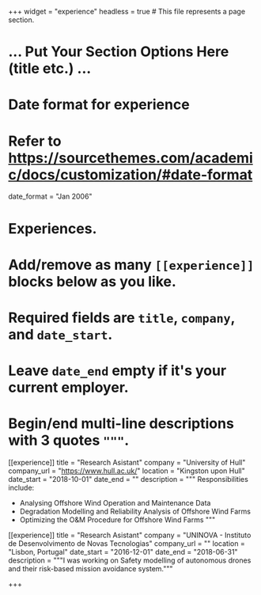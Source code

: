 +++
widget = "experience"
headless = true  # This file represents a page section.

# ... Put Your Section Options Here (title etc.) ...

# Date format for experience
#   Refer to https://sourcethemes.com/academic/docs/customization/#date-format
date_format = "Jan 2006"

# Experiences.
#   Add/remove as many `[[experience]]` blocks below as you like.
#   Required fields are `title`, `company`, and `date_start`.
#   Leave `date_end` empty if it's your current employer.
#   Begin/end multi-line descriptions with 3 quotes `"""`.
[[experience]]
  title = "Research Asistant"
  company = "University of Hull"
  company_url = "https://www.hull.ac.uk/"
  location = "Kingston upon Hull"
  date_start = "2018-10-01"
  date_end = ""
  description = """
  Responsibilities include:
  
  * Analysing Offshore Wind Operation and Maintenance Data
  * Degradation Modelling and Reliability Analysis of Offshore Wind Farms 
  * Optimizing the O&M Procedure for Offshore Wind Farms
  """

[[experience]]
  title = "Research Asistant"
  company = "UNINOVA - Instituto de Desenvolvimento de Novas Tecnologias"
  company_url = ""
  location = "Lisbon, Portugal"
  date_start = "2016-12-01"
  date_end = "2018-06-31"
  description = """I was working on Safety modelling of autonomous drones and their risk-based mission avoidance system."""

+++
